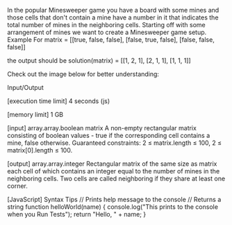 In the popular Minesweeper game you have a board with some mines and those cells that don't contain a mine have a number in it that indicates the total number of mines in the neighboring cells. Starting off with some arrangement of mines we want to create a Minesweeper game setup.
Example
For
matrix = [[true, false, false],
          [false, true, false],
          [false, false, false]]

the output should be
solution(matrix) = [[1, 2, 1],
                    [2, 1, 1],
                    [1, 1, 1]]

Check out the image below for better understanding:

Input/Output


[execution time limit] 4 seconds (js)


[memory limit] 1 GB


[input] array.array.boolean matrix
A non-empty rectangular matrix consisting of boolean values - true if the corresponding cell contains a mine, false otherwise.
Guaranteed constraints:
2 ≤ matrix.length ≤ 100,
2 ≤ matrix[0].length ≤ 100.


[output] array.array.integer
Rectangular matrix of the same size as matrix each cell of which contains an integer equal to the number of mines in the neighboring cells. Two cells are called neighboring if they share at least one corner.


[JavaScript] Syntax Tips
// Prints help message to the console
// Returns a string
function helloWorld(name) {
    console.log("This prints to the console when you Run Tests");
    return "Hello, " + name;
}


